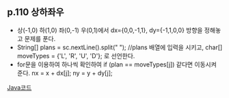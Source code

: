## p.110 상하좌우

- 상(-1,0) 하(1,0) 좌(0,-1) 우(0,1)에서 dx={0,0,-1,1}, dy={-1,1,0,0} 방향을 정해놓고 문제를 푼다.
- String[] plans = sc.nextLine().split(" "); //plans 배열에 입력을 시키고, char[] moveTypes = {'L', 'R', 'U', 'D'}; 로 선언한다.
- for문을 이용하여 하나씩 확인하여 if (plan == moveTypes[j]) 같다면 이동시켜 준다. nx = x + dx[j]; ny = y + dy[j];

[Java코드](https://github.com/azurealstn/coding-test/blob/master/implement/LRUD.java)
